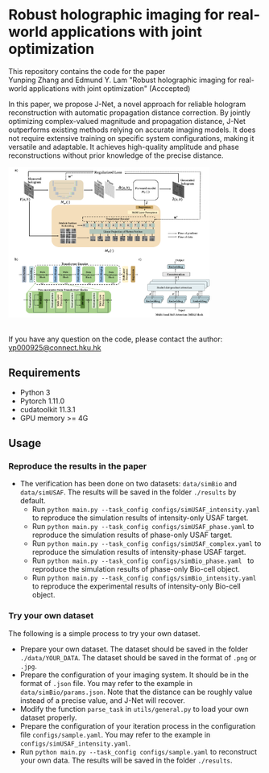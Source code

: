 # Robust holographic imaging for real-world applications with joint optimization
This repository contains the code for the paper 
<br /> Yunping Zhang and Edmund Y. Lam "Robust holographic imaging for real-world
applications with joint optimization" (Acccepted)

 In this paper, we propose J-Net, a novel approach for reliable hologram reconstruction with automatic propagation distance correction. By jointly optimizing complex-valued magnitude and propagation distance, J-Net outperforms existing methods relying on accurate imaging models. 
 It does not require extensive training on specific system configurations, making it versatile and adaptable. It achieves high-quality amplitude and phase reconstructions without prior knowledge of the precise distance.

<img src="src/network.png" alt="network structure" width="400" height="300"> 

<br /> If you have any question on the code, please contact the author: yp000925@connect.hku.hk

## Requirements
- Python 3
- Pytorch 1.11.0 
- cudatoolkit 11.3.1
- GPU memory >= 4G

## Usage 
### Reproduce the results in the paper

- The verification has been done on two datasets: ```data/simBio``` and ```data/simUSAF```. The results will be saved in the folder ```./results``` by default.
  - Run ```python main.py --task_config configs/simUSAF_intensity.yaml``` to reproduce the simulation results of intensity-only USAF target.
  - Run ```python main.py --task_config configs/simUSAF_phase.yaml``` to reproduce the simulation results of phase-only USAF target.
  - Run ```python main.py --task_config configs/simUSAF_complex.yaml``` to reproduce the simulation results of intensity-phase USAF target.
  - Run ```python main.py --task_config configs/simBio_phase.yaml ``` to reproduce the simulation results of phase-only Bio-cell object.
  - Run ```python main.py --task_config configs/simBio_intensity.yaml``` to reproduce the experimental results of intensity-only Bio-cell object.

### Try your own dataset 
The following is a simple process to try your own dataset.
- Prepare your own dataset. The dataset should be saved in the folder ```./data/YOUR_DATA```. The dataset should be saved in the format of ```.png``` or ```.jpg```.
- Prepare the configuration of your imaging system. It should be in the format of ```.json``` file. You may refer to the example in ```data/simBio/params.json```. Note that the distance can be roughly value instead of a precise value, and J-Net will recover. 
- Modify the function  ```parse_task``` in ```utils/general.py``` to load your own dataset properly. 
- Prepare the configuration of your iteration process in the configuration file ```configs/sample.yaml```. You may refer to the example in ```configs/simUSAF_intensity.yaml```.
- Run ```python main.py --task_config configs/sample.yaml``` to reconstruct your own data. The results will be saved in the folder ```./results```.

[//]: # (    - Modify the function ```parse_task``` in ```experiment.py``` to load your own dataset. )

[//]: # (      ```python)

[//]: # (        def parse_task&#40;exp_name&#41;: )

[//]: # (            # define the prop_kernel and measurement &#40;preprocessed hologram&#41; for each experiment)

[//]: # (            if exp_name == 'YOUR_DATA':)

[//]: # (                # define the preprocess_img function to load your own data, it should be normalized to [0,1] and the shape should be [256,256] to match the pre-trained network.)

[//]: # (                processed_img = preprocess_img&#40;'./data/YOUR_DATA'&#41;  )

[//]: # (                # define the prop_kernel, fill in your own parameters. Note that if you use resize, you should also update the parameters of deltax and deltay accordingly.)

[//]: # (                prop_kernel = dict&#40;wavelength=None,deltax=None,deltay=None,distance=None, nx=256, ny=256&#41;)

[//]: # (                return {'prop_kernel':prop_kernel, 'measurement':processed_img} )

[//]: # (      ```)
    
